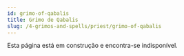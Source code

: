 ```yaml
---
id: grimo-of-qabalis
title: Grimo de Qabalis
slug: /4-grimos-and-spells/priest/grimo-of-qabalis
---
```


Esta página está em construção e encontra-se indisponível.
